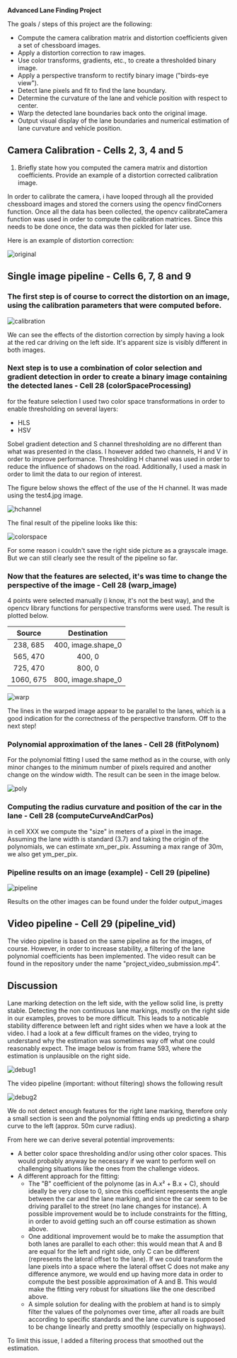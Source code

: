 
**Advanced Lane Finding Project**

The goals / steps of this project are the following:

* Compute the camera calibration matrix and distortion coefficients given a set of chessboard images.
* Apply a distortion correction to raw images.
* Use color transforms, gradients, etc., to create a thresholded binary image.
* Apply a perspective transform to rectify binary image ("birds-eye view").
* Detect lane pixels and fit to find the lane boundary.
* Determine the curvature of the lane and vehicle position with respect to center.
* Warp the detected lane boundaries back onto the original image.
* Output visual display of the lane boundaries and numerical estimation of lane curvature and vehicle position.

## Camera Calibration - Cells 2, 3, 4 and 5



1. Briefly state how you computed the camera matrix and distortion coefficients. Provide an example of a distortion corrected calibration image.

In order to calibrate the camera, i have looped through all the provided chessboard images and stored the corners using the opencv findCorners function. Once all the data has been collected, the opencv calibrateCamera function was used in order to compute the calibration matrices. Since this needs to be done once, the data was then pickled for later use. 

Here is an example of distortion correction:

![original](./report_data/calibration_example.jpg "Calibration example 1") 

## Single image pipeline - Cells 6, 7, 8 and 9 

### The first step is of course to correct the distortion on an image, using the calibration parameters that were computed before.

![calibration](./report_data/straight_lines2_calibration.jpg "Calibration example 1 - real image") 

We can see the effects of the distortion correction by simply having a look at the red car driving on the left side. It's apparent size is visibly different in both images.

### Next step is to use a combination of color selection and gradient detection in order to create a binary image containing the detected lanes - Cell 28 (colorSpaceProcessing)

for the feature selection I used two color space transformations in order to enable thresholding on several layers:
- HLS
- HSV

Sobel gradient detection and S channel thresholding are no different than what was presented in the class. I however added two channels, H and V in order to improve performance. Thresholding H channel was used in order to reduce the influence of shadows on the road. Additionally, I used a mask in order to limit the data to our region of interest.

The figure below shows the effect of the use of the H channel. It was made using the test4.jpg image.

![hchannel](./report_data/test4_H.jpg "H channel thresholding example") 

The final result of the pipeline looks like this:

![colorspace](./report_data/straight_lines1_colorspace.jpg "Calibration example 1 - real image") 

For some reason i couldn't save the right side picture as a grayscale image. But we can still clearly see the result of the pipeline so far.

### Now that the features are selected, it's was time to change the perspective of the image - Cell 28 (warp_image)

4 points were selected manually (i know, it's not the best way), and the opencv library functions for perspective transforms were used. The result is plotted below.

| Source        | Destination   | 
|:-------------:|:-------------:| 
| 238, 685      | 400, image.shape_0        | 
| 565, 470      | 400, 0      |
| 725, 470     | 800, 0      |
| 1060, 675      | 800, image.shape_0        |


![warp](./report_data/warp.jpg "warp example 1 - real image") 

The lines in the warped image appear to be parallel to the lanes, which is a good indication for the correctness of the perspective transform. Off to the next step!

### Polynomial approximation of the lanes - Cell 28 (fitPolynom)

For the polynomial fitting I used the same method as in the course, with only minor changes to the minimum number of pixels required and another change on the window width. The result can be seen in the image below.

![poly](./report_data/straight_lines2_poly.jpg "polynomial fit example 1 - real image") 

### Computing the radius curvature and position of the car in the lane - Cell 28 (computeCurveAndCarPos)

in cell XXX we compute the "size" in meters of a pixel in the image. Assuming the lane width is standard (3.7) and taking the origin of the polynomials, we can estimate xm_per_pix. Assuming a max range of 30m, we also get ym_per_pix.


### Pipeline results on an image (example) - Cell 29 (pipeline)

![pipeline](./report_data/test4_final.jpg "pipeline example 1 - real image") 

Results on the other images can be found under the folder output_images

## Video pipeline - Cell 29 (pipeline_vid)

The video pipeline is based on the same pipeline as for the images, of course. However, in order to increase stability, a filtering of the lane polynomial coefficients has been implemented. The video result can be found in the repository under the name "project_video_submission.mp4".

## Discussion

Lane marking detection on the left side, with the yellow solid line, is pretty stable. Detecting the non continuous lane markings, mostly on the right side in our examples, proves to be more difficult. This leads to a noticable stability difference between left and right sides when we have a look at the video. I had a look at a few difficult frames on the video, trying to understand why the estimation was sometimes way off what one could reasonably expect. The image below is from frame 593, where the estimation is unplausible on the right side.

![debug1](./report_data/Frame593_original.jpg "Frame593_original debug 1 - real image") 

The video pipeline (important: without filtering) shows the following result

![debug2](./report_data/Frame593.jpg "Frame593 debug 1 - real image") 

We do not detect enough features for the right lane marking, therefore only a small section is seen and the polynomial fitting ends up predicting a sharp curve to the left (approx. 50m curve radius). 

From here we can derive several potential improvements:
- A better color space thresholding and/or using other color spaces. This would probably anyway be necessary if we want to perform well on challenging situations like the ones from the challenge videos.
- A different approach for the fitting: 
    - The "B" coefficient of the polynome (as in A.x² + B.x + C), should ideally be very close to 0, since this coefficient represents the angle between the car and the lane marking, and since the car seem to be driving parallel to the street (no lane changes for instance). A possible improvement would be to include constraints for the fitting, in order to avoid getting such an off course estimation as shown above.
    - One additional improvement would be to make the assumption that both lanes are parallel to each other: this would mean that A and B are equal for the left and right side, only C can be different (represents the lateral offset to the lane). If we could transform the lane pixels into a space where the lateral offset C does not make any difference anymore, we would end up having more data in order to compute the best possible approximation of A and B. This would make the fitting very robust for situations like the one described above.
    - A simple solution for dealing with the problem at hand is to simply filter the values of the polynomes over time, after all roads are built according to specific standards and the lane curvature is supposed to be change linearly and pretty smoothly (especially on highways).

To limit this issue, I added a filtering process that smoothed out the estimation.
